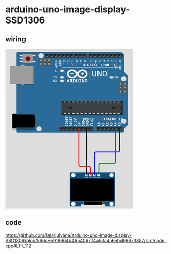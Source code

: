 # arduino-uno-image-display-SSD1306
## wiring
<img src="capture/wiring.jpg" style="width:400px; height:500px;"><br>
## code
https://github.com/fajarjulyana/arduino-uno-image-display-SSD1306/blob/566c8e919664b465406774a53a4a6ebd99673857/src/code.cpp#L1-L112

